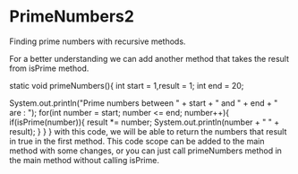 # PrimeNumbers2
Finding prime numbers with recursive methods.

For a better understanding  we can add another method that takes the result from isPrime method.
 
 static void primeNumbers(){
        int start = 1,result = 1;
        int end = 20;

  System.out.println("Prime numbers between " + start + " and " + end + " are : ");
  for(int number = start; number <= end; number++){
  if(isPrime(number)){
          result *= number;
          System.out.println(number + " " + result);
   }
  }
 }
with this code, we will be able to return the numbers that result in true in the first method. This code scope can be added to the main method with some changes, or you can just call primeNumbers method in the main method without calling isPrime.
